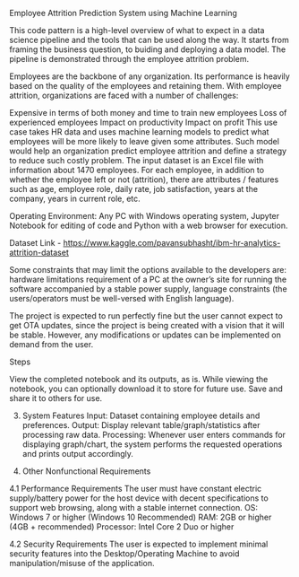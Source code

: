 Employee Attrition Prediction System using Machine Learning 

This code pattern is a high-level overview of what to expect in a data science pipeline and the tools that can be used along the way. It starts from framing the business question, to buiding and deploying a data model. The pipeline is demonstrated through the employee attrition problem.

Employees are the backbone of any organization. Its performance is heavily based on the quality of the employees and retaining them. With employee attrition, organizations are faced with a number of challenges:

Expensive in terms of both money and time to train new employees
Loss of experienced employees
Impact on productivity
Impact on profit
This use case takes HR data and uses machine learning models to predict what employees will be more likely to leave given some attributes.
Such model would help an organization predict employee attrition and define a strategy to reduce such costly problem.
The input dataset is an Excel file with information about 1470 employees. 
For each employee, in addition to whether the employee left or not (attrition), there are attributes / features such as age, employee role, daily rate, job satisfaction, years at the company, years in current role, etc.

Operating Environment: Any PC with Windows operating system, Jupyter Notebook for editing of code and Python with a web browser for execution.

Dataset Link - https://www.kaggle.com/pavansubhasht/ibm-hr-analytics-attrition-dataset

Some constraints that may limit the options available to the developers are: 
hardware limitations requirement of a PC at the owner’s site for running the software accompanied by a stable power supply, language constraints (the users/operators must be well-versed with English language).

The project is expected to run perfectly fine but the user cannot expect to get OTA updates, since the project is being created with a vision that it will be stable. 
However, any modifications or updates can be implemented on demand from the user.

Steps

View the completed notebook and its outputs, as is.
While viewing the notebook, you can optionally download it to store for future use.
Save and share it to others for use.


3.	System Features
	Input:  Dataset containing employee details and preferences.
	Output: Display relevant table/graph/statistics after processing raw data.
	Processing: Whenever user enters commands for displaying graph/chart, the system performs the requested operations and prints output accordingly.
 
4.	Other Nonfunctional Requirements

4.1	Performance Requirements
The user must have constant electric supply/battery power for the host device with decent specifications to support web browsing, along with a stable internet connection.
OS: Windows 7 or higher (Windows 10 Recommended)
RAM: 2GB or higher (4GB + recommended)
Processor: Intel Core 2 Duo or higher

4.2	Security Requirements
The user is expected to implement minimal security features into the Desktop/Operating Machine to avoid manipulation/misuse of the application.


